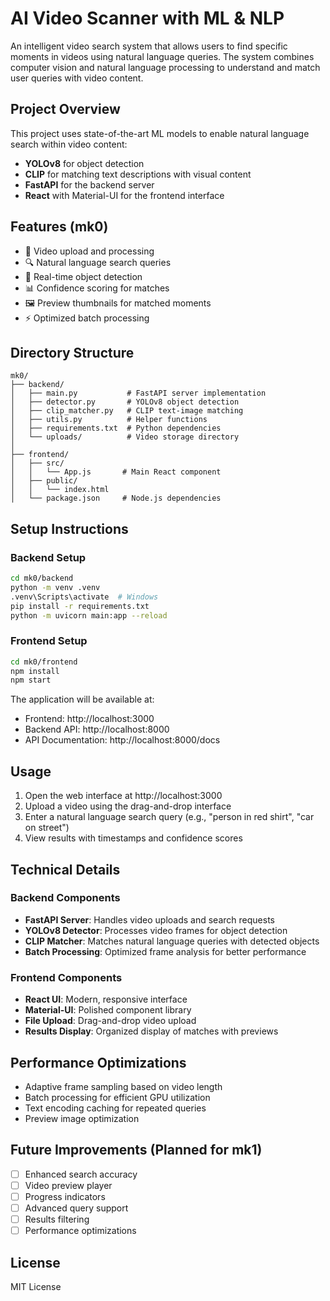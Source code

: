 # AI Video Scanner with ML & NLP

An intelligent video search system that allows users to find specific moments in videos using natural language queries. The system combines computer vision and natural language processing to understand and match user queries with video content.

## Project Overview

This project uses state-of-the-art ML models to enable natural language search within video content:
- **YOLOv8** for object detection
- **CLIP** for matching text descriptions with visual content
- **FastAPI** for the backend server
- **React** with Material-UI for the frontend interface

## Features (mk0)

- 🎥 Video upload and processing
- 🔍 Natural language search queries
- 🤖 Real-time object detection
- 📊 Confidence scoring for matches
- 🖼️ Preview thumbnails for matched moments
- ⚡ Optimized batch processing

## Directory Structure

```
mk0/
├── backend/
│   ├── main.py           # FastAPI server implementation
│   ├── detector.py       # YOLOv8 object detection
│   ├── clip_matcher.py   # CLIP text-image matching
│   ├── utils.py          # Helper functions
│   ├── requirements.txt  # Python dependencies
│   └── uploads/          # Video storage directory
│
├── frontend/
│   ├── src/
│   │   └── App.js       # Main React component
│   ├── public/
│   │   └── index.html
│   └── package.json     # Node.js dependencies
```

## Setup Instructions

### Backend Setup
```bash
cd mk0/backend
python -m venv .venv
.venv\Scripts\activate  # Windows
pip install -r requirements.txt
python -m uvicorn main:app --reload
```

### Frontend Setup
```bash
cd mk0/frontend
npm install
npm start
```

The application will be available at:
- Frontend: http://localhost:3000
- Backend API: http://localhost:8000
- API Documentation: http://localhost:8000/docs

## Usage

1. Open the web interface at http://localhost:3000
2. Upload a video using the drag-and-drop interface
3. Enter a natural language search query (e.g., "person in red shirt", "car on street")
4. View results with timestamps and confidence scores

## Technical Details

### Backend Components
- **FastAPI Server**: Handles video uploads and search requests
- **YOLOv8 Detector**: Processes video frames for object detection
- **CLIP Matcher**: Matches natural language queries with detected objects
- **Batch Processing**: Optimized frame analysis for better performance

### Frontend Components
- **React UI**: Modern, responsive interface
- **Material-UI**: Polished component library
- **File Upload**: Drag-and-drop video upload
- **Results Display**: Organized display of matches with previews

## Performance Optimizations

- Adaptive frame sampling based on video length
- Batch processing for efficient GPU utilization
- Text encoding caching for repeated queries
- Preview image optimization

## Future Improvements (Planned for mk1)
- [ ] Enhanced search accuracy
- [ ] Video preview player
- [ ] Progress indicators
- [ ] Advanced query support
- [ ] Results filtering
- [ ] Performance optimizations

## License

MIT License 